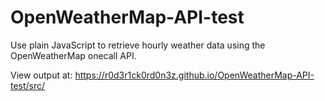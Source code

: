 # OpenWeatherMap-API-test
Use plain JavaScript to retrieve hourly weather data using the OpenWeatherMap onecall API. 

View output at: 
https://r0d3r1ck0rd0n3z.github.io/OpenWeatherMap-API-test/src/
